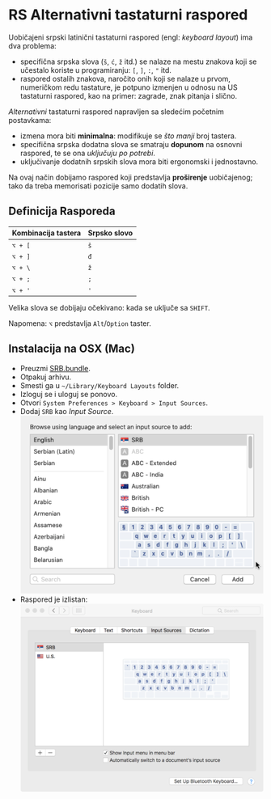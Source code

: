 # RS Alternativni tastaturni raspored

Uobičajeni srpski latinični tastaturni raspored (engl: _keyboard layout_) ima dva problema:

+ specifična srpska slova (`š`, `ć`, `ž` itd.) se nalaze na mestu znakova koji se učestalo koriste u programiranju: `[`, `]`, `:`, `"` itd.
+ raspored ostalih znakova, naročito onih koji se nalaze u prvom, numeričkom redu tastature, je potpuno izmenjen u odnosu na US tastaturni raspored, kao na primer: zagrade, znak pitanja i slično.

_Alternativni_ tastaturni raspored napravljen sa sledećim početnim postavkama:

+ izmena mora biti **minimalna**: modifikuje se _što manji_ broj tastera.
+ specifična srpska dodatna slova se smatraju **dopunom** na osnovni raspored, te se ona _uključuju po potrebi_.
+ uključivanje dodatnih srpskih slova mora biti ergonomski i jednostavno.

Na ovaj način dobijamo raspored koji predstavlja **proširenje** uobičajenog; tako da treba memorisati pozicije samo dodatih slova.


## Definicija Rasporeda

| Kombinacija tastera | Srpsko slovo |
| ------------------- | ------------ |
| `⌥ + [`             | `š`          |
| `⌥ + ]`             | `đ`          |
| `⌥ + \`             | `ž`          |
| `⌥ + ;`             | `;`          |
| `⌥ + '`             | `'`          |

Velika slova se dobijaju očekivano: kada se uključe sa `SHIFT`.

Napomena: `⌥` predstavlja `Alt`/`Option` taster.


## Instalacija na OSX (Mac)

+ Preuzmi [SRB.bundle](osx/SRB.bundle.zip).
+ Otpakuj arhivu.
+ Smesti ga u `~/Library/Keyboard Layouts` folder.
+ Izloguj se i uloguj se ponovo.
+ Otvori `System Preferences > Keyboard > Input Sources`.
+ Dodaj `SRB` kao _Input Source_.
![](osx/keyboard-add.png)
+ Raspored je izlistan:
![](osx/keyboard-input-source.png)
